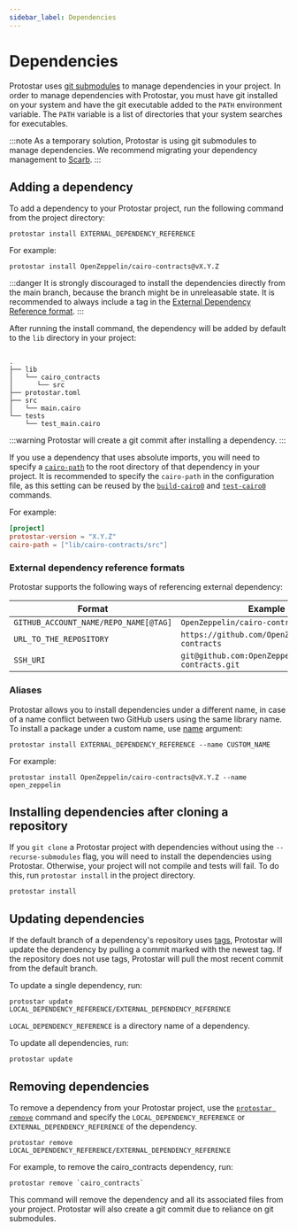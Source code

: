 ```yaml
---
sidebar_label: Dependencies
---
```


# Dependencies

 Protostar uses [git submodules](https://git-scm.com/book/en/v2/Git-Tools-Submodules) to manage dependencies in your project. In order to manage dependencies with Protostar, you must have git installed on your system and have the git executable added to the `PATH` environment variable. The `PATH` variable is a list of directories that your system searches for executables.

:::note
As a temporary solution, Protostar is using git submodules to manage dependencies. 
We recommend migrating your dependency management to [Scarb](https://docs.swmansion.com/scarb).
:::

## Adding a dependency

To add a dependency to your Protostar project, run the following command from the project directory:
```
protostar install EXTERNAL_DEPENDENCY_REFERENCE
```

For example:

```
protostar install OpenZeppelin/cairo-contracts@vX.Y.Z
```


:::danger
It is strongly discouraged to install the dependencies directly from the main branch, because the branch might be in unreleasable state. It is recommended to always include a tag in the [External Dependency Reference format](#external-dependency-reference-formats).
:::

After running the install command, the dependency will be added by default to the `lib` directory in your project:

```console

.
├── lib
│   └── cairo_contracts
│      └── src
├── protostar.toml
├── src
│   └── main.cairo
└── tests
    └── test_main.cairo
```

:::warning
Protostar will create a git commit after installing a dependency.
:::


If you use a dependency that uses absolute imports, you will need to specify a [`cairo-path`](/docs/cli-reference#--cairo-path-path) to the root directory of that dependency in your project.
It is recommended to specify the `cairo-path` in the configuration file, as this setting can be reused by the [`build-cairo0`](/docs/cli-reference#build-cairo0) and [`test-cairo0`](/docs/cli-reference#test-cairo0) commands.


For example:
```toml title="protostar.toml"
[project]
protostar-version = "X.Y.Z"
cairo-path = ["lib/cairo-contracts/src"]
```

### External dependency reference formats

Protostar supports the following ways of referencing external dependency:

| Format                                | Example                                           |
| ------------------------------------- | ------------------------------------------------- |
| `GITHUB_ACCOUNT_NAME/REPO_NAME[@TAG]` | `OpenZeppelin/cairo-contracts@vX.Y.Z`             |
| `URL_TO_THE_REPOSITORY`               | `https://github.com/OpenZeppelin/cairo-contracts` |
| `SSH_URI`                             | `git@github.com:OpenZeppelin/cairo-contracts.git` |

### Aliases

Protostar allows you to install dependencies under a different name, in case of a name conflict between two GitHub users using the same library name. To install a package under a custom name, use [name](/docs/cli-reference#--name-string) argument:

```
protostar install EXTERNAL_DEPENDENCY_REFERENCE --name CUSTOM_NAME
```

For example:

```
protostar install OpenZeppelin/cairo-contracts@vX.Y.Z --name open_zeppelin
```

## Installing dependencies after cloning a repository

If you `git clone` a Protostar project with dependencies without using the `--recurse-submodules` flag, you will need to install the dependencies using Protostar. Otherwise, your project will not compile and tests will fail. To do this, run `protostar install` in the project directory.

```console
protostar install
```

## Updating dependencies

If the default branch of a dependency's repository uses [tags](https://git-scm.com/book/en/v2/Git-Basics-Tagging), Protostar will update the dependency by pulling a commit marked with the newest tag. If the repository does not use tags, Protostar will pull the most recent commit from the default branch.

To update a single dependency, run:

```
protostar update LOCAL_DEPENDENCY_REFERENCE/EXTERNAL_DEPENDENCY_REFERENCE
```

`LOCAL_DEPENDENCY_REFERENCE` is a directory name of a dependency.

To update all dependencies, run:
```
protostar update
```


## Removing dependencies

To remove a dependency from your Protostar project, use the [`protostar remove`](/docs/cli-reference#remove) command and specify the `LOCAL_DEPENDENCY_REFERENCE` or `EXTERNAL_DEPENDENCY_REFERENCE` of the dependency.

```
protostar remove LOCAL_DEPENDENCY_REFERENCE/EXTERNAL_DEPENDENCY_REFERENCE
```

For example, to remove the cairo_contracts dependency, run:
```
protostar remove `cairo_contracts`
```

This command will remove the dependency and all its associated files from your project. Protostar will also create a git commit due to reliance on git submodules.
